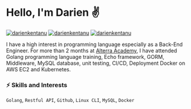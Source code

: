 # Hello, I'm Darien ✌️

[![darienkentanu](https://img.shields.io/badge/-darienkentanu-blue?style=flat&logo=Linkedin&logoColor=white&link=https://www.linkedin.com/in/darien-kentanu/)](https://www.linkedin.com/in/darien-kentanu/)
[![darienkentanu](https://img.shields.io/badge/-darienkentanu-blue?style=flat&logo=Facebook&logoColor=white&link=https://www.facebook.com/drnfall/)](https://www.facebook.com/drnfall/)
[![darienkentanu](https://img.shields.io/badge/-darienkentanu-333333?style=flat&logo=Github&logoColor=white&link=https://github.com/darienkentanu)](https://github.com/darienkentanu)


I have a high interest in programming language especially as a Back-End Engineer. For more than 2 months at [Alterra Academy](https://academy.alterra.id/), I have attended Golang programming language training, Echo framework, GORM, Middleware, MySQL database, unit testing, CI/CD, Deployment Docker on AWS EC2 and Kubernetes.


### ⚡️ Skills and Interests
`Golang`, `Restful API`, `Github`, `Linux CLI`, `MySQL`, `Docker`
